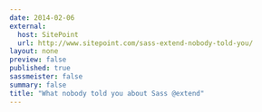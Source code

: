 ```yaml
---
date: 2014-02-06
external: 
  host: SitePoint
  url: http://www.sitepoint.com/sass-extend-nobody-told-you/
layout: none
preview: false
published: true
sassmeister: false
summary: false
title: "What nobody told you about Sass @extend"
---
```


